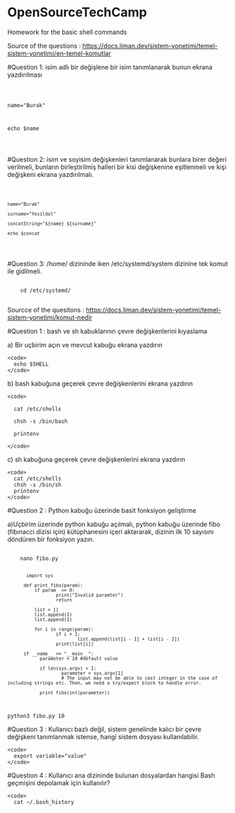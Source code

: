 # OpenSourceTechCamp
  Homework for the basic shell commands 
  
  Source of the questions : https://docs.liman.dev/sistem-yonetimi/temel-sistem-yonetimi/en-temel-komutlar
  
#Question 1: isim adlı bir değişlene bir isim tanımlanarak bunun ekrana yazdırılması

<code>
  
  name="Burak"
  
  echo $name
  
 </code>
 
 
#Question 2: isim ve soyisim değişkenleri tanımlanarak bunlara birer değeri verilmeli, bunların birleştirilmiş halleri bir kisi değişkenine eşitlenmeli ve kişi değişkeni ekrana yazdırılmalı.

  <code>
  
    name="Burak"
  
    surname="Yesildal"
  
    concatString="${name} ${surname}"
  
    echo $concat
  
  </code>
  
  
#Question 3: /home/ dizininde iken /etc/systemd/system dizinine tek komut ile gidilmeli.

  <code>
    cd /etc/systemd/
  </code>


  Sourcce of the quesitons : https://docs.liman.dev/sistem-yonetimi/temel-sistem-yonetimi/komut-nedir
  
  
#Question 1 : bash ve sh kabuklarının çevre değişkenlerini kıyaslama

  a) Bir uçbirim açın ve mevcut kabuğu ekrana yazdırın
  
    <code>
      echo $SHELL
    </code>
    
    
  b) bash kabuğuna geçerek çevre değişkenlerini ekrana yazdırın
  
    <code>
    
      cat /etc/shells
      
      chsh -s /bin/bash
      
      printenv
      
    </code>
    
    
  c) sh kabuğuna geçerek çevre değişkenlerini ekrana yazdırın
  
    <code>
      cat /etc/shells
      chsh -s /bin/sh
      printenv
    </code> 
    
    
#Question 2 : Python kabuğu üzerinde basit fonksiyon geliştirme

  a)Uçbirim üzerinde python kabuğu açılmalı, python kabuğu üzerinde fibo (fibınacci dizisi için) kütüphanesini içeri aktararak, dizinin ilk 10 sayısını döndüren 
  bir fonksiyon yazın.
  
  <code>
    nano fibo.py
    
    
           import sys

          def print_fibo(param):
              if param  <= 0:
                      print("Invalid paramter")
                      return

              list = []
              list.append(1)
              list.append(1)

              for i in range(param):
                      if i > 1:
                              list.append(list[i - 1] + list[i - 2])
                      print(list[i])

          if __name__ == "__main__":
                parameter = 10 #default value

                if len(sys.argv) > 1:
                        parameter = sys.argv[1]
                        # The input may not be able to cast integer in the case of including strings etc. Then, we need a try/expect block to handle error. 
          
                print_fibo(int(parameter)) 
    
   python3 fibo.py 10
    </code>
  
  
  
  #Question 3 : Kullanıcı bazlı değil, sistem genelinde kalıcı bir çevre değişkeni tanımlanmak istense, hangi sistem dosyası kullanılabilir.
  
    <code>
      export variable="value"
    </code>
  
  
  #Question 4 : Kullanıcı ana dizininde bulunan dosyalardan hangisi Bash geçmişini depolamak için kullanılır?
  
    <code>
      cat ~/.bash_history
  </code>
  
  
  
  
  
  
  
  
  
  
  
  
  
